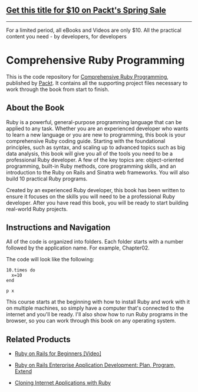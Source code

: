 ## [Get this title for $10 on Packt's Spring Sale](https://www.packt.com/B06519?utm_source=github&utm_medium=packt-github-repo&utm_campaign=spring_10_dollar_2022)
-----
For a limited period, all eBooks and Videos are only $10. All the practical content you need \- by developers, for developers

# Comprehensive Ruby Programming
This is the code repository for [Comprehensive Ruby Programming](https://www.packtpub.com/application-development/comprehensive-ruby-programming?utm_source=github&utm_medium=repository&utm_campaign=9781787280649), published by [Packt](https://www.packtpub.com/?utm_source=github). It contains all the supporting project files necessary to work through the book from start to finish.
## About the Book
Ruby is a powerful, general-purpose programming language that can be applied to any task. Whether you are an experienced developer who wants to learn a new language or you are new to programming, this book is your comprehensive Ruby coding guide. Starting with the foundational principles, such as syntax, and scaling up to advanced topics such as big data analysis, this book will give you all of the tools you need to be a professional Ruby developer. A few of the key topics are: object-oriented programming, built-in Ruby methods, core programming skills, and an introduction to the Ruby on Rails and Sinatra web frameworks. You will also build 10 practical Ruby programs.

Created by an experienced Ruby developer, this book has been written to ensure it focuses on the skills you will need to be a professional Ruby developer. After you have read this book, you will be ready to start building real-world Ruby projects.
## Instructions and Navigation
All of the code is organized into folders. Each folder starts with a number followed by the application name. For example, Chapter02.



The code will look like the following:
```
10.times do
  x=10
end

p x 
```

This course starts at the beginning with how to install Ruby and work with it on multiple machines, so simply have a computer that's connected to the internet and you'll be ready. I'll also show how to run Ruby programs in the browser, so you can work through this book on any operating system.

## Related Products
* [Ruby on Rails for Beginners [Video]](https://www.packtpub.com/web-development/ruby-rails-beginners-video?utm_source=github&utm_medium=repository&utm_campaign=9781787122635)

* [Ruby on Rails Enterprise Application Development: Plan, Program, Extend](https://www.packtpub.com/web-development/ruby-rails-enterprise-application-development-plan-program-extend?utm_source=github&utm_medium=repository&utm_campaign=9781847190857)

* [Cloning Internet Applications with Ruby](https://www.packtpub.com/web-development/cloning-internet-applications-ruby?utm_source=github&utm_medium=repository&utm_campaign=9781849511063)

